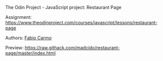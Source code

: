 The Odin Project - JavaScript project: Restaurant Page

Assignment: https://www.theodinproject.com/courses/javascript/lessons/restaurant-page

Authors: <a href="https://github.com/madcido">Fabio Carmo</a>

Preview: https://raw.githack.com/madcido/restaurant-page/master/index.html
